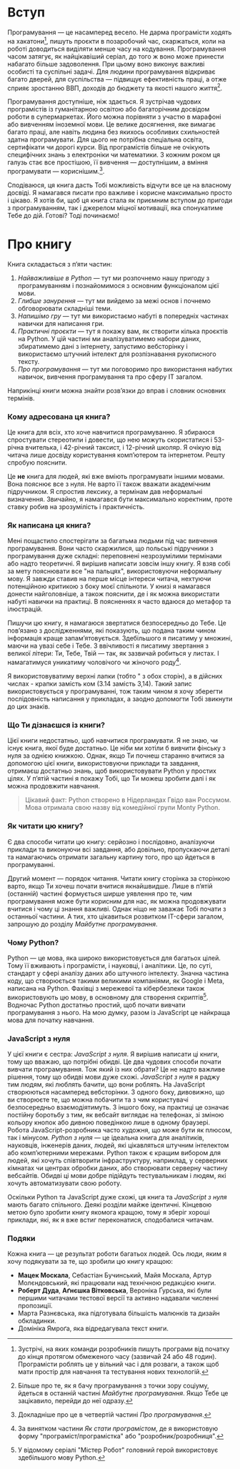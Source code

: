 # Вступ

Програмування — це насамперед весело. Не дарма програмісти ходять на хакатони[^000_1], пишуть проєкти в позаробочий час, скаржаться, коли на роботі доводиться виділяти менше часу на кодування. Програмування часом затягує, як найцікавіший серіал, до того ж воно може принести набагато більше задоволення. При цьому воно виконує важливі особисті та суспільні задачі. Для людини програмування відкриває багато дверей, для суспільства — підвищує ефективність праці, а отже сприяє зростанню ВВП, доходів до бюджету та якості нашого життя[^000_2].

Програмування доступніше, ніж здається. Я зустрічав чудових програмістів із гуманітарною освітою або багаторічним досвідом роботи в супермаркетах. Його можна порівняти з участю в марафоні або вивченням іноземної мови. Це велике досягнення, яке вимагає багато праці, але навіть людина без якихось особливих схильностей здатна програмувати. Для цього не потрібна спеціальна освіта, сертифікати чи дорогі курси. Від програмістів більше не очікують специфічних знань з електроніки чи математики. З кожним роком ця галузь стає все простішою, її вивчення — доступнішим, а вміння програмувати — кориснішим.[^000_3].

Сподіваюся, ця книга дасть Тобі можливість відчути все це на власному досвіді. Я намагався писати про важливе і корисне максимально просто і цікаво. Я хотів би, щоб ця книга стала як приємним вступом до пригоди з програмуванням, так і джерелом міцної мотивації, яка спонукатиме Тебе до дій. Готові? Тоді починаємо!

# Про книгу

Книга складається з п’яти частин:
1. *Найважливіше в Python* — тут ми розпочнемо нашу пригоду з програмуванням і познайомимося з основним функціоналом цієї мови.
2. *Глибше занурення* — тут ми вийдемо за межі основ і почнемо обговорювати складніші теми.
3. *Напишімо гру* — тут ми використаємо набуті в попередніх частинах навички для написання гри.
4. *Практичні проєкти* — тут я покажу вам, як створити кілька проєктів на Python. У цій частині ми аналізуватимемо набори даних, збиратимемо дані з інтернету, запустимо вебсторінку і використаємо штучний інтелект для розпізнавання рукописного тексту.
5. *Про програмування* — тут ми поговоримо про використання набутих навичок, вивчення програмування та про сферу IT загалом.

Наприкінці книги можна знайти розв’язки до вправ і словник основних термінів.

### Кому адресована ця книга?

Це книга для всіх, хто хоче навчитися програмуванню. Я збираюся спростувати стереотипи і довести, що нею можуть скористатися і 53-річна вчителька, і 42-річний таксист, і 12-річний школяр. Я очікую від читача лише досвіду користування комп’ютером та інтернетом. Решту спробую пояснити.

Це **не** книга для людей, які вже вміють програмувати іншими мовами. Вона пояснює все з нуля. Не варто її також вважати академічним підручником. Я спростив лексику, а термінам дав неформальні визначення. Звичайно, я намагався бути максимально коректним, проте ставку робив на зрозумілість і практичність.

### Як написана ця книга?

Мені пощастило спостерігати за багатьма людьми під час вивчення програмування. Вони часто скаржилися, що польські підручники з програмування дуже складні: переповнені незрозумілими термінами або надто теоретичні. Я вирішив написати зовсім іншу книгу. Я взяв собі за мету пояснювати все "на пальцях", використовуючи неформальну мову. Я завжди ставив на перше місце інтереси читача, нехтуючи потенційною критикою з боку моєї спільноти. У книзі я намагався донести найголовніше, а також пояснити, де і як можна використати набуті навички на практиці. В поясненнях я часто вдаюся до метафор та ілюстрацій.

Пишучи цю книгу, я намагаюся звертатися безпосередньо до Тебе. Це пов’язано з дослідженнями, які показують, що подана таким чином інформація краще запам’ятовується. Здебільшого я писатиму у множині, маючи на увазі себе і Тебе. З ввічливості я писатиму звертання з великої літери: Ти, Тебе, Твій — так, як зазвичай робиться у листах. І намагатимуся уникатиму чоловічого чи жіночого роду[^000_4].

Я використовуватиму верхні лапки (тобто " з обох сторін), а в дійсних числах - крапки замість ком (3.14 замість 3,14). Такий запис використовується у програмуванні, тож таким чином я хочу зберегти послідовність написання у прикладах, а заодно допомогти Тобі звикнути до цих знаків.

### Що Ти дізнаєшся із книги?

Цієї книги недостатньо, щоб навчитися програмувати. Я не знаю, чи існує книга, якої буде достатньо. Це ніби ми хотіли б вивчити фінську з нуля за однією книжкою. Однак, якщо Ти почнеш старанно вчитися за допомогою цієї книги, використовуючи приклади та завдання, отримаєш достатньо знань, щоб використовувати Python у простих цілях. У п’ятій частині я покажу Тобі, що Ти можеш зробити далі і як можна продовжити навчання.

> Цікавий факт: Python створено в Нідерландах Гвідо ван Россумом. Мова отримала свою назву від комедійної групи Monty Python.

### Як читати цю книгу?

Є два способи читати цю книгу: серйозно і послідовно, аналізуючи приклади та виконуючи всі завдання, або довільно, пропускаючи деталі та намагаючись отримати загальну картину того, про що йдеться в програмуванні.

Другий момент — порядок читання. Читати книгу сторінка за сторінкою варто, якщо Ти хочеш почати вчитися якнайшвидше. Лише в п’ятій (останній) частині формується ширше уявлення про те, чим програмування може бути корисним для нас, як можна продовжувати вчитися і чому ці знання важливі. Однак ніщо не заважає Тобі почати з останньої частини. А тих, хто цікавиться розвитком IT-сфери загалом, запрошую до розділу *Майбутнє програмування*.

### Чому Python?

Python — це мова, яка широко використовується для багатьох цілей. Тому її вживають і програмісти, і науковці, і аналітики. Це, по суті, стандарт у сфері аналізу даних або штучного інтелекту. Значна частина коду, що створюється такими великими компаніями, як Google і Meta, написана на Python. Фахівці з мережевої та кібербезпеки також використовують цю мову, в основному для створення скриптів[^000_5]. Водночас Python достатньо простий, щоб почати вивчати програмування з нього. На мою думку, разом із JavaScript це найкраща мова для початку навчання.

### JavaScript з нуля

У цієї книги є сестра: *JavaScript з нуля*. Я вирішив написати ці книги, тому що вважаю, що потрібні обидві. Це два чудових способи почати вивчати програмування. Тож який із них обрати? Це не надто важливе рішення, тому що обидві мови дуже схожі. *JavaScript з нуля* я раджу тим людям, які люблять бачити, що вони роблять. На JavaScript створюються насамперед вебсторінки. З одного боку, дивовижно, що ви створюєте те, що можна побачити та з чим користувачі безпосередньо взаємодіятимуть. З іншого боку, на практиці це означає постійну боротьбу з тим, як вебсайт виглядає на телефонах, зі зміною кольору кнопок або дивною поведінкою лише в одному браузері. Робота JavaScript-розробника часто художня, що може бути як плюсом, так і мінусом. *Python з нуля* — це ідеальна книга для аналітиків, науковців, інженерів даних, людей, які цікавляться штучним інтелектом або комп’ютерними мережами. Python також є кращим вибором для людей, які хочуть співтворити інфраструктуру, наприклад, у серверних кімнатах чи центрах обробки даних, або створювати серверну частину вебсайтів. Обидві ці мови добре підійдуть тестувальникам і людям, які хочуть автоматизувати свою роботу.

Оскільки Python та JavaScript дуже схожі, ця книга та *JavaScript з нуля* мають багато спільного. Деякі розділи майже ідентичні. Кінцевою метою було зробити книгу якомога кращою, тому я зберіг хороші приклади, які, як я вже встиг переконатися, сподобалися читачам.

### Подяки

Кожна книга — це результат роботи багатьох людей. Ось люди, яким я хочу подякувати за те, що зробили цю книгу кращою:
* **Мацек Москала**, Себастіан Бучинський, Майя Москала, Артур Молєндовський, які працювали над технічною редакцією книги.
* **Роберт Дуда**, **Аґнєшка Вітковська**, Вероніка Ґурська, які були першими читачами тестової версії та активно надавали численні пропозиції.
* Марта Разнєвська, яка підготувала більшість малюнків та дизайн обкладинки.
* Домініка Ямроґа, яка відредагувала текст книги.

[^000_1]: Зустрічі, на яких команди розробників пишуть програми від початку до кінця протягом обмеженого часу (зазвичай 24 або 48 годин). Програмісти роблять це у вільний час і для розваги, а також щоб мати простір для навчання та тестування нових технологій.
[^000_2]: Більше про те, як я бачу програмування з точки зору соціуму, йдеться в останній частині *Майбутнє програмування*. Якщо Тебе це зацікавило, перейди до неї одразу.
[^000_3]: Докладніше про це в четвертій частині *Про програмування*.
[^000_4]: За винятком частини *Як стати програмістом*, де я використовую форму "програміст/програмістка" або "розробник/розробниця".
[^000_5]: У відомому серіалі "Містер Робот" головний герой використовує здебільшого мову Python.
[^000_6]: Дані за 2015 рік від Ocado Group, посилання: https://bit.ly/3urXI2F

